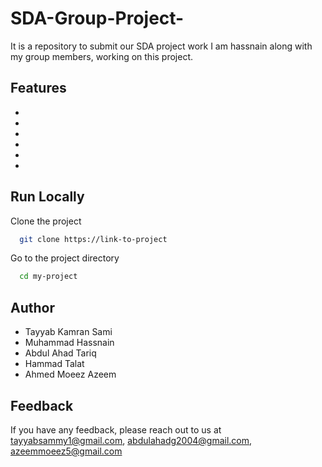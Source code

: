 # SDA-Group-Project-
It is a repository to submit our SDA project work 
I am hassnain along with my group members, working on this project.
## Features

- 
- 
- 
- 
- 
- 


## Run Locally

Clone the project

```bash
  git clone https://link-to-project
```

Go to the project directory

```bash
  cd my-project

```

## Author

- Tayyab Kamran Sami 
- Muhammad Hassnain
- Abdul Ahad Tariq
- Hammad Talat
- Ahmed Moeez Azeem

## Feedback

If you have any feedback, please reach out to us at tayyabsammy1@gmail.com, abdulahadg2004@gmail.com, azeemmoeez5@gmail.com
